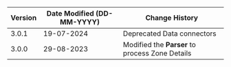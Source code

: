 | **Version** | **Date Modified (DD-MM-YYYY)** | **Change History**                               |
|-------------|--------------------------------|--------------------------------------------------|
| 3.0.1       | 19-07-2024                     | Deprecated Data connectors  | 
| 3.0.0       | 29-08-2023                     | Modified the **Parser** to process Zone Details  | 

